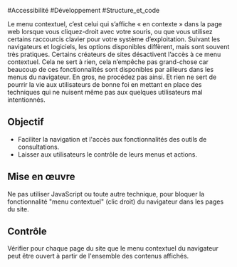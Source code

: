 
#Accessibilité #Développement #Structure_et_code

Le menu contextuel, c’est celui qui s’affiche « en contexte » dans la page web lorsque vous cliquez-droit avec votre souris, ou que vous utilisez certains raccourcis clavier pour votre système d’exploitation. Suivant les navigateurs et logiciels, les options disponibles diffèrent, mais sont souvent très pratiques. Certains créateurs de sites désactivent l’accès à ce menu contextuel. Cela ne sert à rien, cela n’empêche pas grand-chose car beaucoup de ces fonctionnalités sont disponibles par ailleurs dans les menus du navigateur. En gros, ne procédez pas ainsi. Et rien ne sert de pourrir la vie aux utilisateurs de bonne foi en mettant en place des techniques qui ne nuisent même pas aux quelques utilisateurs mal intentionnés.

Objectif
--------

*   Faciliter la navigation et l'accès aux fonctionnalités des outils de consultations.
*   Laisser aux utilisateurs le contrôle de leurs menus et actions.

Mise en œuvre
-------------

Ne pas utiliser JavaScript ou toute autre technique, pour bloquer la fonctionnalité "menu contextuel" (clic droit) du navigateur dans les pages du site.

Contrôle
--------

Vérifier pour chaque page du site que le menu contextuel du navigateur peut être ouvert à partir de l'ensemble des contenus affichés.
